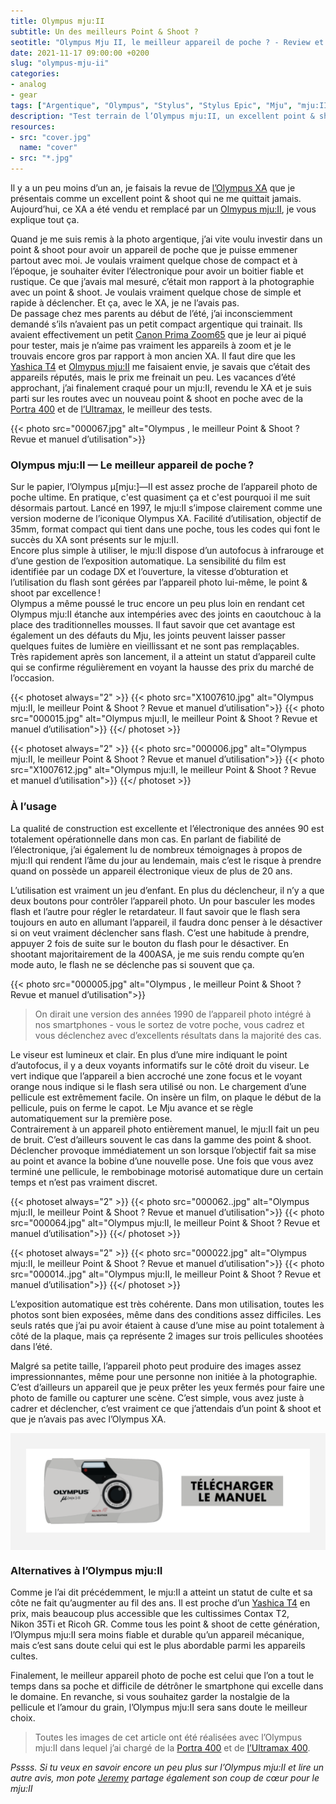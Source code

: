 ```yaml
---
title: Olympus mju:II
subtitle: Un des meilleurs Point & Shoot ?
seotitle: "Olympus Mju II, le meilleur appareil de poche ? - Review et manuel d’utilisation"
date: 2021-11-17 09:00:00 +0200
slug: "olympus-mju-ii"
categories:
- analog
- gear
tags: ["Argentique", "Olympus", "Stylus", "Stylus Epic", "Mju", "mju:II", "Olympus Stylus Epic", "Olympus mju:II", "Point & Shoot", "Appareil de poche"]
description: "Test terrain de l’Olympus mju:II, un excellent point & shoot argentique. Revue complète et manuel d’utilisation à télécharger."
resources:
- src: "cover.jpg"
  name: "cover"
- src: "*.jpg"
---
```


Il y a un peu moins d’un an, je faisais la revue de [l’Olympus XA](https://gregorymignard.com/olympus-xa/) que je présentais comme un excellent point & shoot qui ne me quittait jamais. Aujourd’hui, ce XA a été vendu et remplacé par un [Olmypus mju:II](https://ebay.us/uvRkBS), je vous explique tout ça.

Quand je me suis remis à la photo argentique, j’ai vite voulu investir dans un point & shoot pour avoir un appareil de poche que je puisse emmener partout avec moi. Je voulais vraiment quelque chose de compact et à l’époque, je souhaiter éviter l’électronique pour avoir un boitier fiable et rustique. Ce que j’avais mal mesuré, c’était mon rapport à la photographie avec un point & shoot. Je voulais vraiment quelque chose de simple et rapide à déclencher. Et ça, avec le XA, je ne l’avais pas.  
De passage chez mes parents au début de l’été, j’ai inconsciemment demandé s’ils n’avaient pas un petit compact argentique qui trainait. Ils avaient effectivement un petit [Canon Prima Zoom65](https://ebay.us/sw5io7) que je leur ai piqué pour tester, mais je n’aime pas vraiment les appareils à zoom et je le trouvais encore gros par rapport à mon ancien XA. Il faut dire que les [Yashica T4](https://ebay.us/zNIBKh) et [Olmypus mju:II](https://ebay.us/uvRkBS) me faisaient envie, je savais que c’était des appareils réputés, mais le prix me freinait un peu. Les vacances d’été approchant, j’ai finalement craqué pour un mju:II, revendu le XA et je suis parti sur les routes avec un nouveau point & shoot en poche avec de la [Portra 400](https://www.digit-photo.com/KODAK-Portra-400-135-36-Poses-X5-rKFILM386.html?dpa_id=23) et de [l’Ultramax](https://www.digit-photo.com/KODAK-Ultramax-400-135-36-Poses-X3-rKODAK41024389.html?dpa_id=23), le meilleur des tests.

{{< photo src="000067.jpg" alt="Olympus , le meilleur Point & Shoot ? Revue et manuel d’utilisation">}}

### Olympus mju:II — Le meilleur appareil de poche ?

Sur le papier, l’Olympus μ[mju:]—II est assez proche de l’appareil photo de poche ultime. En pratique, c'est quasiment ça et c'est pourquoi il me suit désormais partout. Lancé en 1997, le mju:II s’impose clairement comme une version moderne de l’iconique Olympus XA. Facilité d’utilisation, objectif de 35mm, format compact qui tient dans une poche, tous les codes qui font le succès du XA sont présents sur le mju:II.  
Encore plus simple à utiliser, le mju:II dispose d’un autofocus à infrarouge et d’une gestion de l’exposition automatique. La sensibilité du film est identifiée par un codage DX et l’ouverture, la vitesse d’obturation et l’utilisation du flash sont gérées par l’appareil photo lui-même, le point & shoot par excellence !  
Olympus a même poussé le truc encore un peu plus loin en rendant cet Olympus mju:II étanche aux intempéries avec des joints en caoutchouc à la place des traditionnelles mousses. Il faut savoir que cet avantage est également un des défauts du Mju, les joints peuvent laisser passer quelques fuites de lumière en vieillissant et ne sont pas remplaçables.  
Très rapidement après son lancement, il a atteint un statut d’appareil culte qui se confirme régulièrement en voyant la hausse des prix du marché de l’occasion.

{{< photoset always="2" >}}
{{< photo src="X1007610.jpg" alt="Olympus mju:II, le meilleur Point & Shoot ? Revue et manuel d’utilisation">}}
{{< photo src="000015.jpg" alt="Olympus mju:II, le meilleur Point & Shoot ? Revue et manuel d’utilisation">}}
{{</ photoset >}}

{{< photoset always="2" >}}
{{< photo src="000006.jpg" alt="Olympus mju:II, le meilleur Point & Shoot ? Revue et manuel d’utilisation">}}
{{< photo src="X1007612.jpg" alt="Olympus mju:II, le meilleur Point & Shoot ? Revue et manuel d’utilisation">}}
{{</ photoset >}}

### À l’usage

La qualité de construction est excellente et l’électronique des années 90 est totalement opérationnelle dans mon cas. En parlant de fiabilité de l’électronique, j’ai également lu de nombreux témoignages à propos de mju:II qui rendent l’âme du jour au lendemain, mais c’est le risque à prendre quand on possède un appareil électronique vieux de plus de 20 ans.

L’utilisation est vraiment un jeu d’enfant. En plus du déclencheur, il n’y a que deux boutons pour contrôler l’appareil photo. Un pour basculer les modes flash et l’autre pour régler le retardateur. Il faut savoir que le flash sera toujours en auto en allumant l’appareil, il faudra donc penser à le désactiver si on veut vraiment déclencher sans flash. C’est une habitude à prendre, appuyer 2 fois de suite sur le bouton du flash pour le désactiver. En shootant majoritairement de la 400ASA, je me suis rendu compte qu’en mode auto, le flash ne se déclenche pas si souvent que ça.

{{< photo src="000005.jpg" alt="Olympus , le meilleur Point & Shoot ? Revue et manuel d’utilisation">}}

> On dirait une version des années 1990 de l’appareil photo intégré à nos smartphones - vous le sortez de votre poche, vous cadrez et vous déclenchez avec d’excellents résultats dans la majorité des cas.

Le viseur est lumineux et clair. En plus d’une mire indiquant le point d’autofocus, il y a deux voyants informatifs sur le côté droit du viseur. Le vert indique que l’appareil a bien accroché une zone focus et le voyant orange nous indique si le flash sera utilisé ou non. Le chargement d’une pellicule est extrêmement facile. On insère un film, on plaque le début de la pellicule, puis on ferme le capot. Le Mju avance et se règle automatiquement sur la première pose.  
Contrairement à un appareil photo entièrement manuel, le mju:II fait un peu de bruit. C’est d’ailleurs souvent le cas dans la gamme des point & shoot. Déclencher provoque immédiatement un son lorsque l’objectif fait sa mise au point et avance la bobine d’une nouvelle pose. Une fois que vous avez terminé une pellicule, le rembobinage motorisé automatique dure un certain temps et n’est pas vraiment discret.

{{< photoset always="2" >}}
{{< photo src="000062..jpg" alt="Olympus mju:II, le meilleur Point & Shoot ? Revue et manuel d’utilisation">}}
{{< photo src="000064.jpg" alt="Olympus mju:II, le meilleur Point & Shoot ? Revue et manuel d’utilisation">}}
{{</ photoset >}}

{{< photoset always="2" >}}
{{< photo src="000022.jpg" alt="Olympus mju:II, le meilleur Point & Shoot ? Revue et manuel d’utilisation">}}
{{< photo src="000014..jpg" alt="Olympus mju:II, le meilleur Point & Shoot ? Revue et manuel d’utilisation">}}
{{</ photoset >}}

L’exposition automatique est très cohérente. Dans mon utilisation, toutes les photos sont bien exposées, même dans des conditions assez difficiles. Les seuls ratés que j’ai pu avoir étaient à cause d’une mise au point totalement à côté de la plaque, mais ça représente 2 images sur trois pellicules shootées dans l’été.

Malgré sa petite taille, l’appareil photo peut produire des images assez impressionnantes, même pour une personne non initiée à la photographie. C’est d’ailleurs un appareil que je peux prêter les yeux fermés pour faire une photo de famille ou capturer une scène. C’est simple, vous avez juste à cadrer et déclencher, c’est vraiment ce que j’attendais d’un point & shoot et que je n’avais pas avec l’Olympus XA.

<div style="max-width: 57rem!important; background-color: #F3F3F3;border:1px solid #F3F3F3;padding:24px;text-align:center;"><a href="https://www.dropbox.com/s/d0v88iz4alg8j4n/Olympus-Mju-II_NoticeFR.pdf?dl=0" target="_blank" style="border-bottom: none;"><img src="noticemjuii.png" ></a></div>

### Alternatives à l’Olympus mju:II

Comme je l’ai dit précédemment, le mju:II a atteint un statut de culte et sa côte ne fait qu’augmenter au fil des ans. Il est proche d’un [Yashica T4](https://ebay.us/zNIBKh) en prix, mais beaucoup plus accessible que les cultissimes Contax T2, Nikon 35Ti et Ricoh GR. Comme tous les point & shoot de cette génération, l’Olympus mju:II sera moins fiable et durable qu’un appareil mécanique, mais c’est sans doute celui qui est le plus abordable parmi les appareils cultes.  

Finalement, le meilleur appareil photo de poche est celui que l’on a tout le temps dans sa poche et difficile de détrôner le smartphone qui excelle dans le domaine. En revanche, si vous souhaitez garder la nostalgie de la pellicule et l’amour du grain, l’Olympus mju:II sera sans doute le meilleur choix.

> Toutes les images de cet article ont été réalisées avec l’Olympus mju:II dans lequel j’ai chargé de la [Portra 400](https://www.digit-photo.com/KODAK-Portra-400-135-36-Poses-X5-rKFILM386.html?dpa_id=23) et de [l’Ultramax 400](https://www.digit-photo.com/KODAK-Ultramax-400-135-36-Poses-X3-rKODAK41024389.html?dpa_id=23).

*Pssss. Si tu veux en savoir encore un peu plus sur l’Olympus mju:II et lire un autre avis, mon pote [Jeremy](https://jeremyjanin.com/un-ete-avec-olympus-mju-ii/) partage également son coup de cœur pour le mju:II*
